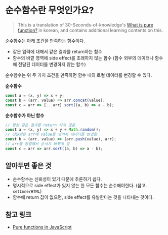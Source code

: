 # 순수함수란 무엇인가요?
> This is a translation of 30-Seconds-of-knowledge's [What is pure function?](https://github.com/30-seconds/30-seconds-of-interviews/blob/master/questions/pure-functions.md) in korean, and contains additional learning contents on this. 

순수함수는 아래 조건을 만족하는 함수이다.

- 같은 입력에 대해서 같은 결과를 return하는 함수
- 함수의 바깥 영역에 side effect를 초래하지 않는 함수 (함수 외부의 데이터나 함수에 전달된 데이터를 변경하지 않는 함수)

순수함수는 위 두 가지 조건을 만족하면 함수 내의 로컬 데이터를 변경할 수 있다. 

**순수함수**
```javascript
const a = (x, y) => x + y;
const b = (arr, value) => arr.concat(value);
const c = arr => [...arr].sort((a, b) => a - b);
```

**순수함수가 아닌 함수**
```javascript
// 항상 같은 결과를 return 하지 않음
const a = (x, y) => x + y + Math.random(); 
// 전달받은 arr에 value를 넣어서 데이터를 변경함
const b = (arr, value) => (arr.push(value), arr); 
// arr를 정렬해서 순서가 바뀌게 함
const c = arr => arr.sort((a, b) => a - b);
```

## 알아두면 좋은 것
- 순수함수는 신뢰성이 있기 때문에 추론하기 쉽다.
- 명시적으로 side effect가 있지 않는 한 모든 함수는 순수해야한다. (참고. `setInnerHTML`)
- 함수에 return 값이 없으면, side effect를 유발한다는 것을 나타내는 것이다.

## 참고 링크
- [Pure functions in JavaScript](http://www.nicoespeon.com/en/2015/01/pure-functions-javascript/)